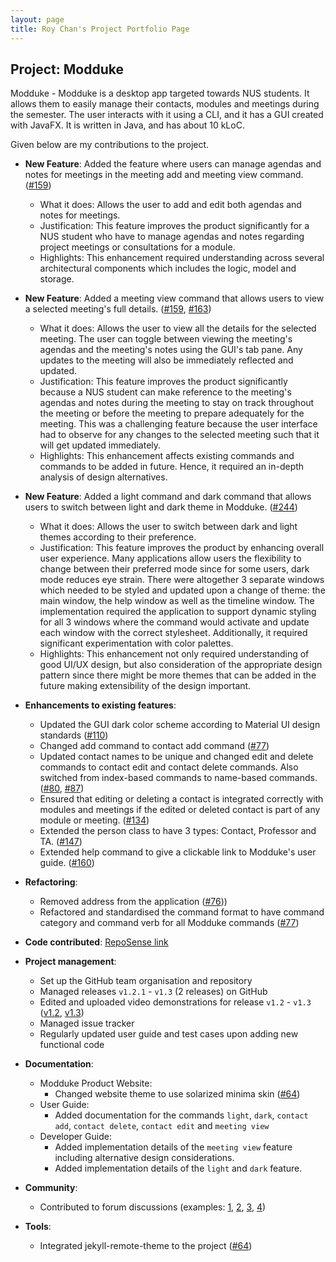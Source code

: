 ```yaml
---
layout: page
title: Roy Chan's Project Portfolio Page
---
```


## Project: Modduke

Modduke - Modduke is a desktop app targeted towards NUS students. It allows them to easily manage their contacts, modules and meetings during the semester. The user interacts with it using a CLI, and it has a GUI created with JavaFX. It is written in Java, and has about 10 kLoC.

Given below are my contributions to the project.

* **New Feature**: Added the feature where users can manage agendas and notes for meetings in the meeting add and meeting view command. ([\#159](https://github.com/AY2021S1-CS2103-F10-2/tp/pull/159))
  * What it does: Allows the user to add and edit both agendas and notes for meetings.
  * Justification: This feature improves the product significantly for a NUS student who have to manage agendas and notes regarding project meetings or consultations for a module.
  * Highlights: This enhancement required understanding across several architectural components which includes the logic, model and storage.

* **New Feature**: Added a meeting view command that allows users to view a selected meeting's full details. ([\#159](https://github.com/AY2021S1-CS2103-F10-2/tp/pull/159), [\#163](https://github.com/AY2021S1-CS2103-F10-2/tp/pull/163))
  * What it does: Allows the user to view all the details for the selected meeting. The user can toggle between viewing the meeting's agendas and the meeting's notes using the GUI's tab pane. Any updates to the meeting will also be immediately reflected and updated.
  * Justification: This feature improves the product significantly because a NUS student can make reference to the meeting's agendas and notes during the meeting to stay on track throughout the meeting or before the meeting to prepare adequately for the meeting. This was a challenging feature because the user interface had to observe for any changes to the selected meeting such that it will get updated immediately.
  * Highlights: This enhancement affects existing commands and commands to be added in future. Hence, it required an in-depth analysis of design alternatives.

* **New Feature**: Added a light command and dark command that allows users to switch between light and dark theme in Modduke. ([\#244](https://github.com/AY2021S1-CS2103-F10-2/tp/pull/244))
  * What it does: Allows the user to switch between dark and light themes according to their preference.
  * Justification: This feature improves the product by enhancing overall user experience. Many applications allow users the flexibility to change between their preferred mode since for some users, dark mode reduces eye strain. There were altogether 3 separate windows which needed to be styled and updated upon a change of theme: the main window, the help window as well as the timeline window. The implementation required the application to support dynamic styling for all 3 windows where the command would activate and update each window with the correct stylesheet. Additionally, it required significant experimentation with color palettes.
  * Highlights: This enhancement not only required understanding of good UI/UX design, but also  consideration of the appropriate design pattern since there might be more themes that can be added in the future making extensibility of the design important.

* **Enhancements to existing features**:
  * Updated the GUI dark color scheme according to Material UI design standards ([\#110](https://github.com/AY2021S1-CS2103-F10-2/tp/pull/110/files))
  * Changed add command to contact add command ([\#77](https://github.com/AY2021S1-CS2103-F10-2/tp/pull/77))
  * Updated contact names to be unique and changed edit and delete commands to contact edit and contact delete commands. Also switched from index-based commands to name-based commands. ([\#80](https://github.com/AY2021S1-CS2103-F10-2/tp/pull/80), [\#87](https://github.com/AY2021S1-CS2103-F10-2/tp/pull/87))
  * Ensured that editing or deleting a contact is integrated correctly with modules and meetings if the edited or deleted contact is part of any module or meeting. ([\#134](https://github.com/AY2021S1-CS2103-F10-2/tp/pull/134))
  * Extended the person class to have 3 types: Contact, Professor and TA. ([\#147](https://github.com/AY2021S1-CS2103-F10-2/tp/pull/147))
  * Extended help command to give a clickable link to Modduke's user guide. ([\#160](https://github.com/AY2021S1-CS2103-F10-2/tp/pull/160))

* **Refactoring**:
  * Removed address from the application ([\#76](https://github.com/AY2021S1-CS2103-F10-2/tp/pull/76)))
  * Refactored and standardised the command format to have command category and command verb for all Modduke commands ([\#77](https://github.com/AY2021S1-CS2103-F10-2/tp/pull/77/files))

* **Code contributed**: [RepoSense link](https://nus-cs2103-ay2021s1.github.io/tp-dashboard/#breakdown=true&search=royleochan&sort=groupTitle&sortWithin=title&since=2020-08-14&timeframe=commit&mergegroup=&groupSelect=groupByRepos&checkedFileTypes=docs~functional-code~test-code~other)

* **Project management**:
  * Set up the GitHub team organisation and repository
  * Managed releases `v1.2.1` - `v1.3` (2 releases) on GitHub
  * Edited and uploaded video demonstrations for release `v1.2` - `v1.3` ([v1.2](https://github.com/AY2021S1-CS2103-F10-2/tp/pull/110/files), [v1.3](https://www.youtube.com/watch?v=3WY8xRT7VIg&ab_channel=RoyChan))
  * Managed issue tracker
  * Regularly updated user guide and test cases upon adding new functional code

* **Documentation**:
  * Modduke Product Website:
    * Changed website theme to use solarized minima skin ([\#64](https://github.com/AY2021S1-CS2103-F10-2/tp/pull/64/files))
  * User Guide:
    * Added documentation for the commands  `light`, `dark`, `contact add`, `contact delete`, `contact edit` and `meeting view`
  * Developer Guide:
    * Added implementation details of the `meeting view` feature including alternative design considerations.
    * Added implementation details of the `light` and `dark` feature.

* **Community**:
  * Contributed to forum discussions (examples: [1](https://github.com/nus-cs2103-AY2021S1/forum/issues/36#issuecomment-677478476), [2](https://github.com/nus-cs2103-AY2021S1/forum/issues/52#issuecomment-678850772), [3](https://github.com/nus-cs2103-AY2021S1/forum/issues/147#issuecomment-684919663), [4](https://github.com/nus-cs2103-AY2021S1/forum/issues/173#issuecomment-687621301))

* **Tools**:
  * Integrated jekyll-remote-theme to the project ([\#64](https://github.com/AY2021S1-CS2103-F10-2/tp/pull/64/files))
